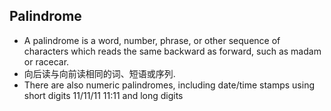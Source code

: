 ## Palindrome
- A palindrome is a word, number, phrase, or other sequence of characters which reads the same backward as forward, such as madam or racecar. 
- 向后读与向前读相同的词、短语或序列.
- There are also numeric palindromes, including date/time stamps using short digits 11/11/11 11:11 and long digits 
